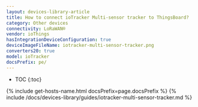 ```yaml
---
layout: devices-library-article
title: How to connect ioTracker Multi-sensor tracker to ThingsBoard?
category: Other devices
connectivity: LoRaWAN®
vendor: ioThings
hasIntegrationDeviceConfiguration: true
deviceImageFileName: iotracker-multi-sensor-tracker.png
converters20: true
model: ioTracker
docsPrefix: pe/
---
```


* TOC
{:toc}

{% include get-hosts-name.html docsPrefix=page.docsPrefix %}
{% include /docs/devices-library/guides/iotracker-multi-sensor-tracker.md %}
